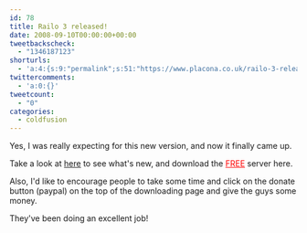 ```yaml
---
id: 78
title: Railo 3 released!
date: 2008-09-10T00:00:00+00:00
tweetbackscheck:
  - "1346187123"
shorturls:
  - 'a:4:{s:9:"permalink";s:51:"https://www.placona.co.uk/railo-3-released/";s:7:"tinyurl";s:26:"http://tinyurl.com/2a7dpbs";s:4:"isgd";s:18:"http://is.gd/bKJ1l";s:5:"bitly";s:20:"http://bit.ly/bAfwmt";}'
twittercomments:
  - 'a:0:{}'
tweetcount:
  - "0"
categories:
  - coldfusion
---
```

Yes, I was really expecting for this new version, and now it finally came up.

Take a look at [here](http://www.getrailo.com?CFID=0f557aa3-3d2c-4c65-9ec2-ef07be19de3a&CFTOKEN=0) to see what's new, and download the <a style="color:red" href="http://www.getrailo.com?CFID=20f27818-0046-4b05-8b86-c917cbe7240f&CFTOKEN=0">FREE</a> server here.

Also, I'd like to encourage people to take some time and click on the donate button (paypal) on the top of the downloading page and give the guys some money.

They've been doing an excellent job!
